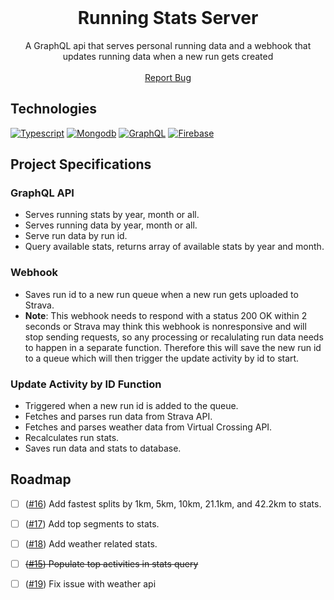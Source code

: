 <br />
<p align="center">
  <h1 align="center">Running Stats Server</h3>
  <p align="center">
    A GraphQL api that serves personal running data and a webhook that updates running data when a new run gets created
    <br />
    <br />
    <a href="https://github.com/jesse-moore/running-stats-server/issues/new">Report Bug</a>
</p>

## Technologies
[![Typescript][typescript-badge]][typescript-url]
[![Mongodb][mongodb-badge]][mongodb-url]
[![GraphQL][graphql-badge]][graphql-url]
[![Firebase][firebase-badge]][firebase-url]

## Project Specifications
### GraphQL API
* Serves running stats by year, month or all.
* Serves running data by year, month or all.
* Serve run data by run id.
* Query available stats, returns array of available stats by year and month.
### Webhook
* Saves run id to a new run queue when a new run gets uploaded to Strava.
* **Note**: This webhook needs to respond with a status 200 OK within 2 seconds or Strava may think this webhook is nonresponsive and will stop sending requests, so any processing or recalulating run data needs to happen in a separate function. Therefore this will save the new run id to a queue which will then trigger the update activity by id to start.
### Update Activity by ID Function
* Triggered when a new run id is added to the queue.
* Fetches and parses run data from Strava API.
* Fetches and parses weather data from Virtual Crossing API.
* Recalculates run stats.
* Saves run data and stats to database.

## Roadmap
- [ ] ([#16][i16]) Add fastest splits by 1km, 5km, 10km, 21.1km, and 42.2km to stats.
- [ ] ([#17][i17]) Add top segments to stats.
- [ ] ([#18][i18]) Add weather related stats.
- [ ] ~~([#15][i15]) Populate top activities in stats query~~
- [ ] ([#19][i19]) Fix issue with weather api


<!-- MARKDOWN LINKS & IMAGES -->
<!-- https://www.markdownguide.org/basic-syntax/#reference-style-links -->
[typescript-url]: https://www.typescriptlang.org
[typescript-badge]: https://img.shields.io/badge/TypeScript-222222?style=flat-square&logo=typescript&logoColor=3178C6
[mongodb-url]: https://www.mongodb.com/
[mongodb-badge]: https://img.shields.io/badge/MongoDB-222222?style=flat-square&logo=mongodb&logoColor=47A248
[graphql-url]: https://graphql.org/
[graphql-badge]: https://img.shields.io/badge/GraphQL-222222?style=flat-square&logo=graphql&logoColor=E10098
[firebase-url]: https://firebase.google.com/
[firebase-badge]: https://img.shields.io/badge/Firebase-222222?style=flat-square&logo=firebase&logoColor=FFCA28
[i16]: https://github.com/jesse-moore/running-stats-server/issues/16
[i15]: https://github.com/jesse-moore/running-stats-server/issues/15
[i17]: https://github.com/jesse-moore/running-stats-server/issues/17
[i18]: https://github.com/jesse-moore/running-stats-server/issues/18
[i19]: https://github.com/jesse-moore/running-stats-server/issues/19




